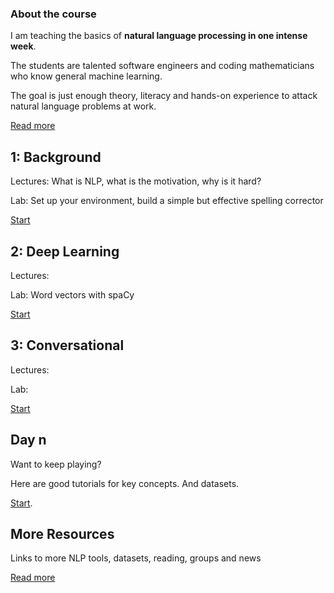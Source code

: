 
### About the course

I am teaching the basics of **natural language processing in one intense week**.

The students are talented software engineers and coding mathematicians who know general machine learning.

The goal is just enough theory, literacy and hands-on experience to attack natural language problems at work.

[Read more](/about)

## 1: Background

Lectures: What is NLP, what is the motivation, why is it hard?

Lab: Set up your environment, build a simple but effective spelling corrector

[Start](/background)

## 2: Deep Learning

Lectures:

Lab: Word vectors with spaCy

[Start](/deep-learning)


## 3: Conversational

Lectures: 

Lab: 

[Start](/conversational)

## Day n

Want to keep playing?

Here are good tutorials for key concepts.  And datasets.

[Start](projects).

## More Resources

Links to more NLP tools, datasets, reading, groups and news

[Read more](/resources)
